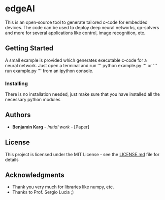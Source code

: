 # edgeAI
This is an open-source tool to generate tailored c-code for embedded devices.
The code can be used to deploy deep neural networks, qp-solvers and more
for several  applications like control, image recognition, etc.

## Getting Started
A small example is provided which generates executable c-code for a neural network.
Just open a terminal and run
'''
python example.py
'''
or
'''
run example.py
'''
from an ipython console.

### Installing
There is no installation needed, just make sure that you have installed
all the necessary python modules.

## Authors
* **Benjamin Karg** - *Initial work* - [Paper]

## License
This project is licensed under the MIT License - see the [LICENSE.md](LICENSE.md) file for details

## Acknowledgments
* Thank you very much for libraries like numpy, etc.
* Thanks to Prof. Sergio Lucia ;)
